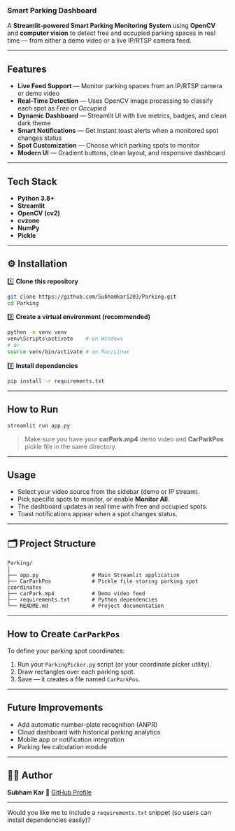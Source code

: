 

###  Smart Parking Dashboard

A **Streamlit-powered Smart Parking Monitoring System** using **OpenCV** and **computer vision** to detect free and occupied parking spaces in real time — from either a demo video or a live IP/RTSP camera feed.

---

##  Features

*  **Live Feed Support** — Monitor parking spaces from an IP/RTSP camera or demo video
*  **Real-Time Detection** — Uses OpenCV image processing to classify each spot as *Free* or *Occupied*
*  **Dynamic Dashboard** — Streamlit UI with live metrics, badges, and clean dark theme
*  **Smart Notifications** — Get instant toast alerts when a monitored spot changes status
*  **Spot Customization** — Choose which parking spots to monitor
*  **Modern UI** — Gradient buttons, clean layout, and responsive dashboard

---





##  Tech Stack

* **Python 3.8+**
* **Streamlit**
* **OpenCV (cv2)**
* **cvzone**
* **NumPy**
* **Pickle**

---

## ⚙️ Installation

1️⃣ **Clone this repository**

```bash
git clone https://github.com/Subhamkar1203/Parking.git
cd Parking
```

2️⃣ **Create a virtual environment (recommended)**

```bash
python -m venv venv
venv\Scripts\activate    # on Windows
# or
source venv/bin/activate # on Mac/Linux
```

3️⃣ **Install dependencies**

```bash
pip install -r requirements.txt
```

---

##  How to Run

```bash
streamlit run app.py
```

>  Make sure you have your **carPark.mp4** demo video and **CarParkPos** pickle file in the same directory.

---

##  Usage

* Select your video source from the sidebar (demo or IP stream).
* Pick specific spots to monitor, or enable **Monitor All**.
* The dashboard updates in real time with free and occupied spots.
* Toast notifications appear when a spot changes status.

---

## 🗂️ Project Structure

```
Parking/
│
├── app.py                 # Main Streamlit application
├── CarParkPos             # Pickle file storing parking spot coordinates
├── carPark.mp4            # Demo video feed
├── requirements.txt       # Python dependencies
└── README.md              # Project documentation
```

---

##  How to Create `CarParkPos`

To define your parking spot coordinates:

1. Run your `ParkingPicker.py` script (or your coordinate picker utility).
2. Draw rectangles over each parking spot.
3. Save — it creates a file named `CarParkPos`.

---

##  Future Improvements

* Add automatic number-plate recognition (ANPR)
* Cloud dashboard with historical parking analytics
* Mobile app or notification integration
* Parking fee calculation module

---

## 👨‍💻 Author

**Subham Kar**
🔗 [GitHub Profile](https://github.com/Subhamkar1203)

---



Would you like me to include a `requirements.txt` snippet (so users can install dependencies easily)?
